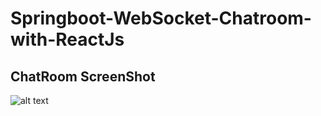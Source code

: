 # Springboot-WebSocket-Chatroom-with-ReactJs

## ChatRoom ScreenShot
![alt text](https://github.com/anix001/Springboot-WebSocket-Chatroom-with-ReactJs/blob/main/chatroom.png?raw=true)
